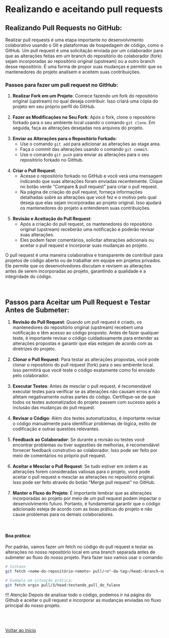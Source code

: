 # Realizando e aceitando pull requests

## Realizando Pull Requests no GitHub:

Realizar pull requests é uma etapa importante no desenvolvimento colaborativo usando o Git e plataformas de hospedagem de código, como o GitHub. Um pull request é uma solicitação enviada por um colaborador para que as alterações feitas em um branch do repositório do colaborador (fork) sejam incorporadas ao repositório original (upstream) ou a outro branch desse repositório. É uma forma de propor suas mudanças e permitir que os mantenedores do projeto analisem e aceitem suas contribuições.

### Passos para fazer um pull request no GitHub:

1. **Realizar Fork em um Projeto**: Comece fazendo um fork do repositório original (upstream) no qual deseja contribuir. Isso criará uma cópia do projeto em seu próprio perfil do GitHub.<br><br>
2. **Fazer as Modificações no Seu Fork**: Após o fork, clone o repositório forkado para o seu ambiente local usando o comando `git clone`. Em seguida, faça as alterações desejadas nos arquivos do projeto.<br><br>
3. **Enviar as Alterações para o Repositório Forkado**:
    - Use o comando `git add` para adicionar as alterações ao stage area.
    - Faça o commit das alterações usando o comando `git commit`.
    - Use o comando `git push` para enviar as alterações para o seu repositório forkado no GitHub.<br><br>
4. **Criar o Pull Request**:
    - Acesse o repositório forkado no GitHub e você verá uma mensagem indicando que suas alterações foram enviadas recentemente. Clique no botão verde "Compare & pull request" para criar o pull request.
    - Na página de criação do pull request, forneça informações detalhadas sobre as alterações que você fez e o motivo pelo qual deseja que elas sejam incorporadas ao projeto original. Isso ajudará os mantenedores do projeto a entenderem suas contribuições.<br><br>
5. **Revisão e Aceitação do Pull Request**:
    - Após a criação do pull request, os mantenedores do repositório original (upstream) receberão uma notificação e poderão revisar suas alterações.
    - Eles podem fazer comentários, solicitar alterações adicionais ou aceitar o pull request e incorporar suas mudanças ao projeto.

O pull request é uma maneira colaborativa e transparente de contribuir para projetos de código aberto ou de trabalhar em equipe em projetos privados. Ele permite que os desenvolvedores discutam e revisem as alterações antes de serem incorporadas ao projeto, garantindo a qualidade e a integridade do código.

<br>

## Passos para Aceitar um Pull Request e Testar Antes de Submeter:

1. **Revisão do Pull Request**: Quando um pull request é criado, os mantenedores do repositório original (upstream) recebem uma notificação e têm acesso ao código proposto. Antes de fazer qualquer teste, é importante revisar o código cuidadosamente para entender as alterações propostas e garantir que elas estejam de acordo com as diretrizes do projeto.<br><br>
2. **Clonar o Pull Request**: Para testar as alterações propostas, você pode clonar o repositório do pull request (fork) para o seu ambiente local. Isso permitirá que você teste o código exatamente como foi enviado pelo colaborador.<br><br>
3. **Executar Testes**: Antes de mesclar o pull request, é recomendável executar testes para verificar se as alterações não causam erros e não afetam negativamente outras partes do código. Certifique-se de que todos os testes automatizados do projeto passem com sucesso após a inclusão das mudanças do pull request.<br><br>
4. **Revisar o Código**: Além dos testes automatizados, é importante revisar o código manualmente para identificar problemas de lógica, estilo de codificação e outras questões relevantes.<br><br>
5. **Feedback ao Colaborador**: Se durante a revisão ou testes você encontrar problemas ou tiver sugestões de melhorias, é recomendável fornecer feedback construtivo ao colaborador. Isso pode ser feito por meio de comentários no próprio pull request.<br><br>
6. **Aceitar e Mesclar o Pull Request**: Se tudo estiver em ordem e as alterações forem consideradas valiosas para o projeto, você pode aceitar o pull request e mesclar as alterações no repositório original. Isso pode ser feito através do botão "Merge pull request" no GitHub.<br><br>
7. **Manter o Fluxo do Projeto**: É importante lembrar que as alterações incorporadas ao projeto por meio de um pull request podem impactar o desenvolvimento futuro. Portanto, é fundamental garantir que o código adicionado esteja de acordo com as boas práticas do projeto e não cause problemas para os demais colaboradores.

<br>

#### Boa prática: 
Por padrão, vamos fazer um fetch no código do pull request e testar as alterações no nosso repositório local em uma branch separada antes de submeter ao fluxo do nosso projeto. Para fazer isso vamos usar o comando: 
```bash
# Sintaxe
git fetch <nome-do-repositório-remoto> pull/<n°-da-tag>/head:<branch-nova>

# Exemplo em situação prática:
git fetch orgin pull/3/head:testando_pull_do_fulano
```

!!! Atenção
    Depois de analisar todo o código, podemos ir na página do Github e aceitar o pull request e incorporar as mudanças enviadas no fluxo principal do nosso projeto.

<br>

<br>

[Voltar ao inicio](/README.md)